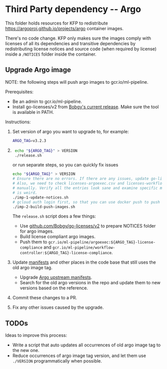 # Third Party dependency -- Argo

This folder holds resources for KFP to redistribute <https://argoproj.github.io/projects/argo>
container images.

There's no code change. KFP only makes sure the images comply with licenses of all its dependencies
and transitive dependencies by redistributing license notices and source code (when required by
license) inside a `/NOTICES` folder inside the container.

## Upgrade Argo image

NOTE: the following steps will push argo images to gcr.io/ml-pipeline.

Prerequisites:

* Be an admin to gcr.io/ml-pipeline.
* Install go-licenses/v2 from [Bobgy's current release](https://github.com/Bobgy/go-licenses/releases/tag/v0.0.0-2021-06-23). Make sure the tool is available in PATH.

Instructions:

1. Set version of argo you want to upgrade to, for example:

    ```bash
    ARGO_TAG=v3.2.3
    ```

1. ```bash
    echo "${ARGO_TAG}" > VERSION
    ./release.sh
    ```

    or run separate steps, so you can quickly fix issues

    ```bash
    echo "${ARGO_TAG}" > VERSION
    # Ensure there are no errors. If there are any issues, update go-licenses.yaml and retry.
    # Also, we need to check licenses-argoexec.csv and licenses-workflow-controller.csv
    # manually. Verify all the entries look sane and examine specific modules for license if sth
    # is weird.
    ./imp-1-update-notices.sh
    # gcloud auth login first, so that you can use docker push to push to gcr.io/ml-pipeline.
    ./imp-2-build-push-images.sh
    ```

    The `release.sh` script does a few things:
    
    * Use [github.com/Bobgy/go-licenses/v2](https://github.com/Bobgy/go-licenses/tree/main/v2) to prepare NOTICES folder for argo images.
    * Build license compliant argo images.
    * Push them to `gcr.io/ml-pipeline/argoexec:${ARGO_TAG}-license-compliance` and
    `gcr.io/ml-pipeline/workflow-controller:${ARGO_TAG}-license-compliance`.

1. Update [manifests](../../manifests) and other places in the code base that still uses the old argo image tag.
    * Upgrade [Argo upstream manifests](https://github.com/kubeflow/pipelines/blob/master/manifests/kustomize/third-party/argo/README.md#upgrade-argo).
    * Search for the old argo versions in the repo and update them to new versions based on the reference.

1. Commit these changes to a PR.

1. Fix any other issues caused by the upgrade.

## TODOs

Ideas to improve this process:

* Write a script that auto updates all occurrences of old argo image
tag to the new one.
* Reduce occurrences of argo image tag version, and let them use `./VERSION` programmatically when possible.
